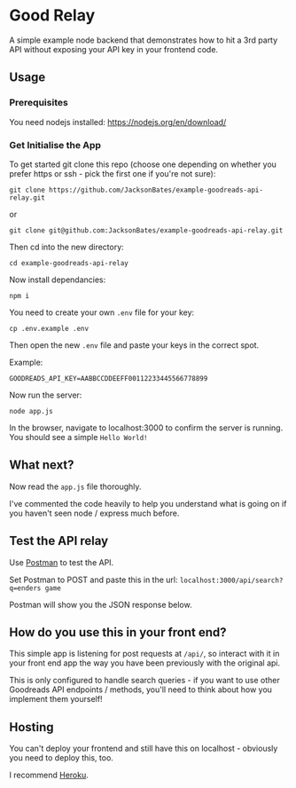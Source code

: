 # Good Relay

A simple example node backend that demonstrates how to hit a 3rd party API without exposing your API key in your frontend code.

## Usage

### Prerequisites

You need nodejs installed: https://nodejs.org/en/download/

### Get Initialise the App

To get started git clone this repo (choose one depending on whether you prefer https or ssh - pick the first one if you're not sure):

`git clone https://github.com/JacksonBates/example-goodreads-api-relay.git`

or

`git clone git@github.com:JacksonBates/example-goodreads-api-relay.git`

Then cd into the new directory:

`cd example-goodreads-api-relay`

Now install dependancies:

`npm i`

You need to create your own `.env` file for your key:

`cp .env.example .env`

Then open the new `.env` file and paste your keys in the correct spot.

Example:

```
GOODREADS_API_KEY=AABBCCDDEEFF00112233445566778899
```

Now run the server:

`node app.js`

In the browser, navigate to localhost:3000 to confirm the server is running. You should see a simple `Hello World!`

## What next?

Now read the `app.js` file thoroughly.

I've commented the code heavily to help you understand what is going on if you haven't seen node / express much before.

## Test the API relay

Use [Postman](https://www.getpostman.com/) to test the API.

Set Postman to POST and paste this in the url: `localhost:3000/api/search?q=enders game`

Postman will show you the JSON response below.

## How do you use this in your front end?

This simple app is listening for post requests at `/api/`, so interact with it in your front end app the way you have been previously with the original api.

This is only configured to handle search queries - if you want to use other Goodreads API endpoints / methods, you'll need to think about how you implement them yourself!

## Hosting

You can't deploy your frontend and still have this on localhost - obviously you need to deploy this, too.

I recommend [Heroku](https://devcenter.heroku.com/articles/deploying-nodejs).
